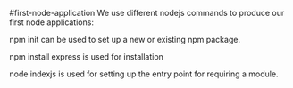 #first-node-application 
We use different nodejs commands to produce our first node applications:

npm init can be used to set up a new or existing npm package.

npm install express is used for installation

node indexjs is used for setting up the entry point for requiring a module.